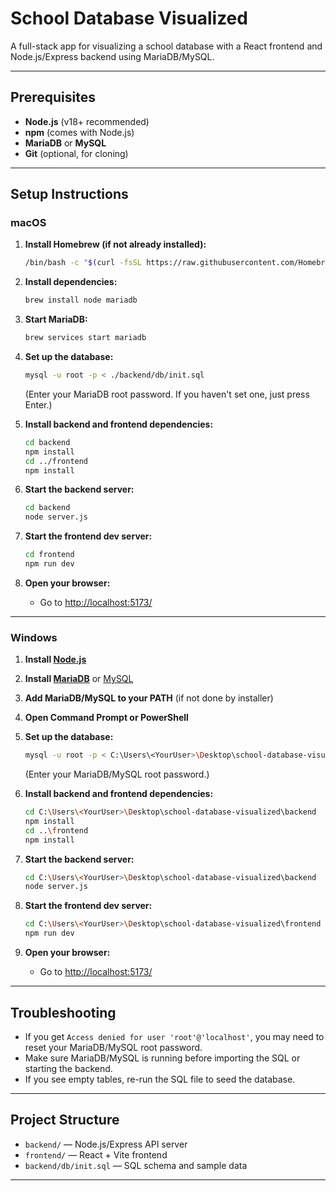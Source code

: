 # School Database Visualized

A full-stack app for visualizing a school database with a React frontend and Node.js/Express backend using MariaDB/MySQL.

---

## Prerequisites

- **Node.js** (v18+ recommended)
- **npm** (comes with Node.js)
- **MariaDB** or **MySQL**
- **Git** (optional, for cloning)

---

## Setup Instructions

### macOS

1. **Install Homebrew (if not already installed):**
   ```sh
   /bin/bash -c "$(curl -fsSL https://raw.githubusercontent.com/Homebrew/install/HEAD/install.sh)"
   ```

2. **Install dependencies:**
   ```sh
   brew install node mariadb
   ```

3. **Start MariaDB:**
   ```sh
   brew services start mariadb
   ```

4. **Set up the database:**
   ```sh
   mysql -u root -p < ./backend/db/init.sql
   ```
   (Enter your MariaDB root password. If you haven't set one, just press Enter.)

5. **Install backend and frontend dependencies:**
   ```sh
   cd backend
   npm install
   cd ../frontend
   npm install
   ```

6. **Start the backend server:**
   ```sh
   cd backend
   node server.js
   ```

7. **Start the frontend dev server:**
   ```sh
   cd frontend
   npm run dev
   ```

8. **Open your browser:**
   - Go to [http://localhost:5173/](http://localhost:5173/)

---

### Windows

1. **Install [Node.js](https://nodejs.org/)**
2. **Install [MariaDB](https://mariadb.org/download/)** or [MySQL](https://dev.mysql.com/downloads/installer/)
3. **Add MariaDB/MySQL to your PATH** (if not done by installer)
4. **Open Command Prompt or PowerShell**

5. **Set up the database:**
   ```sh
   mysql -u root -p < C:\Users\<YourUser>\Desktop\school-database-visualized\backend\db\init.sql
   ```
   (Enter your MariaDB/MySQL root password.)

6. **Install backend and frontend dependencies:**
   ```sh
   cd C:\Users\<YourUser>\Desktop\school-database-visualized\backend
   npm install
   cd ..\frontend
   npm install
   ```

7. **Start the backend server:**
   ```sh
   cd C:\Users\<YourUser>\Desktop\school-database-visualized\backend
   node server.js
   ```

8. **Start the frontend dev server:**
   ```sh
   cd C:\Users\<YourUser>\Desktop\school-database-visualized\frontend
   npm run dev
   ```

9. **Open your browser:**
   - Go to [http://localhost:5173/](http://localhost:5173/)

---

## Troubleshooting

- If you get `Access denied for user 'root'@'localhost'`, you may need to reset your MariaDB/MySQL root password.
- Make sure MariaDB/MySQL is running before importing the SQL or starting the backend.
- If you see empty tables, re-run the SQL file to seed the database.

---

## Project Structure

- `backend/` — Node.js/Express API server
- `frontend/` — React + Vite frontend
- `backend/db/init.sql` — SQL schema and sample data

---

